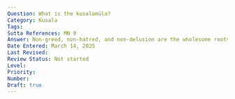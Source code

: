```yaml
---
Question: What is the kusalamūla?
Category: Kusala
Tags:
Sutta References: MN 9
Answer: Non-greed, non-hatred, and non-delusion are the wholesome roots.
Date Entered: March 14, 2025
Last Revised:
Review Status: Not started
Level: 
Priority: 
Number: 
Draft: true
---
```

